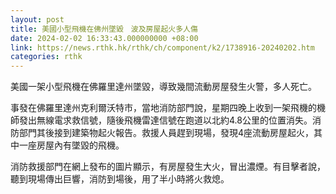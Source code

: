 ```yaml
---
layout: post
title: 美國小型飛機在佛州墜毀　波及房屋起火多人傷
date: 2024-02-02 16:33:43.000000000 +08:00
link: https://news.rthk.hk/rthk/ch/component/k2/1738916-20240202.htm
categories: rthk
---
```


美國一架小型飛機在佛羅里達州墜毀，導致幾間流動房屋發生火警，多人死亡。

事發在佛羅里達州克利爾沃特市，當地消防部門說，星期四晚上收到一架飛機的機師發出無線電求救信號，隨後飛機雷達信號在跑道以北約4.8公里的位置消失。消防部門其後接到建築物起火報告。救援人員趕到現場，發現4座流動房屋起火，其中一座房屋內有墜毀的飛機。

消防救援部門在網上發布的圖片顯示，有房屋發生大火，冒出濃煙。有目擊者說，聽到現場傳出巨響，消防到場後，用了半小時將火救熄。
